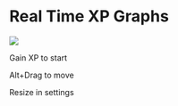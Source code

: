 # Real Time XP Graphs

![](https://i.imgur.com/qxtw72v.gif)


Gain XP to start 

Alt+Drag to move

Resize in settings
